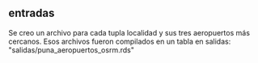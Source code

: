 ## entradas

Se creo un archivo para cada tupla localidad y sus tres aeropuertos más cercanos. Esos archivos fueron compilados en un tabla en salidas: "salidas/puna_aeropuertos_osrm.rds"